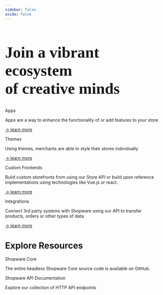 ```yaml
---
sidebar: false
aside: false
---
```


<div class="w-full md:max-w-screen-2xl mx-auto pt-20">
  <h1 class="accent font-black" style="font-weight: 900; font-family: 'Poppins'; font-size: 3.2rem;">Join a vibrant ecosystem<br> of creative minds</h1>
</div>

<div class="grid grid-cols-2 gap-5 mb-16">

  <div class="bg-white dark:bg-slate-800 shadow-md hover:bg-shopware-gray-light transition transition-all rounded-lg p-5">
    <div class="flex items-center">
      <span class="text-lg font-semibold mt-2 mb-4 accent flex gap-2">
        <div i-carbon-model-alt class="h-7 w-7 text-shopware" />
        Apps
      </span>
    </div>
    <p class="text-sm">
      Apps are a way to enhance the functionality of or add features to your store
    </p>
    <p><a class="text-sm" href="/app/">→ learn more</a></p>
  </div>

  <div class="bg-white dark:bg-slate-800 shadow-md hover:bg-shopware-gray-light transition transition-all rounded-lg p-5">
    <div class="flex items-center">
      <span class="text-lg font-semibold mt-2 mb-4 accent flex gap-2">
      <div i-carbon-cobb-angle class="h-7 w-7 text-shopware" />
        Themes
      </span>
    </div>
    <p class="text-sm">
      Using themes, merchants are able to style their stores individually
    </p>
    <p><a class="text-sm" href="#">→ learn more</a></p>
  </div>

  <div class="bg-white dark:bg-slate-800 shadow-md hover:bg-shopware-gray-light transition transition-all rounded-lg p-5">
    <div class="flex items-center">
      <span class="text-lg font-semibold mt-2 mb-4 accent flex gap-2">
      <div i-carbon-image class="h-7 w-7 text-shopware" />
        Custom Frontends
      </span>
    </div>
    <p class="text-sm">
      Build custom storefronts from using our Store API or build upon reference implementations using technologies like Vue.js or react.
    </p>
    <p><a class="text-sm" href="#">→ learn more</a></p>
  </div>

  <div class="bg-white dark:bg-slate-800 shadow-md hover:bg-shopware-gray-light transition transition-all rounded-lg p-5">
    <div class="flex items-center">
      <span class="text-lg font-semibold mt-2 mb-4 accent flex gap-2">
      <div i-carbon-connect class="h-7 w-7 text-shopware" />
        Integrations
      </span>
    </div>
    <p class="text-sm">
      Connect 3rd party systems with Shopware using our API to transfer products, orders or other types of data
    </p>
    <p><a class="text-sm" href="#">→ learn more</a></p>
  </div>

</div>

<div class="w-full md:max-w-screen-2xl mx-auto">
  <h1 class="text-4xl tracking-wide mb-10 accent">Explore Resources</h1>
</div>

<div class="grid gap-5">

  <div class="bg-white dark:bg-slate-800 shadow-md hover:bg-shopware-gray-light transition transition-all rounded-lg p-5">
    <div class="flex items-center">
      <span class="text-lg font-semibold mt-2 mb-4 accent flex gap-2">
      <div i-carbon-logo-github class="h-7 w-7 text-shopware" />
        Shopware Core
      </span>
    </div>
    <p class="text-sm">
      The entire headless Shopware Core source code is available on GitHub.
    </p>
  </div>

   <div class="bg-white dark:bg-slate-800 shadow-md hover:bg-shopware-gray-light transition transition-all rounded-lg p-5">
    <div class="flex items-center">
      <span class="text-lg font-semibold mt-2 mb-4 accent flex gap-2">
      <div i-carbon-terminal class="h-7 w-7 text-shopware" />
        Shopware API Documentation
      </span>
    </div>
    <p class="text-sm">
      Explore our collection of HTTP API endpoints
    </p>
  </div>

</div>
